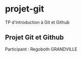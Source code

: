 # projet-git
TP d'introduction à Git et Github
## Projet Git et Github
Participant : Regoboth GRANDVILLE
